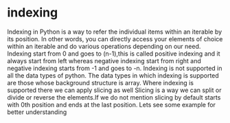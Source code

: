 # indexing
Indexing in Python is a way to refer the individual items within an iterable by its position. In other words, you can directly access your elements of choice within an iterable and do various operations depending on our need. Indexing start from 0 and goes to (n-1),this is called positive indexing and it always start from left whereas negative indexing start from right and negative indexing starts from -1 and goes to -n. 
Indexing is not supported in all the data types of python. The data types in which indexing is supported are those whose background structure is array. 
Where indexing is supported there we can apply slicing as well
Slicing is a way we can split or divide or reverse the elements.If we do not mention slicing by default starts with 0th position and ends at the last position.
Lets see some example for better understanding
